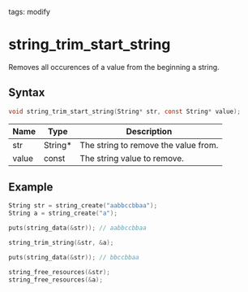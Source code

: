 tags: modify

# string_trim_start_string

Removes all occurences of a value from the beginning a string.

## Syntax

```c
void string_trim_start_string(String* str, const String* value);
```

| Name | Type | Description |
| --- | --- | --- |
| str | String* | The string to remove the value from. |
| value | const | The string value to remove. |

## Example

```c
String str = string_create("aabbccbbaa");
String a = string_create("a");

puts(string_data(&str)); // aabbccbbaa

string_trim_string(&str, &a);

puts(string_data(&str)); // bbccbbaa

string_free_resources(&str);
string_free_resources(&a);
```